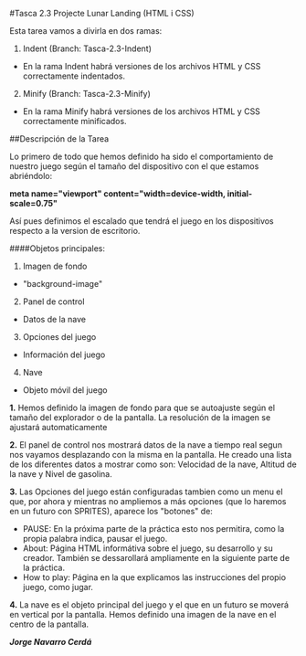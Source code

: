 #Tasca 2.3 Projecte Lunar Landing (HTML i CSS)

Esta tarea vamos a divirla en dos ramas:

  1. Indent (Branch: Tasca-2.3-Indent)
   * En la rama Indent habrá versiones de los archivos HTML y CSS correctamente indentados.
  2. Minify (Branch: Tasca-2.3-Minify)
   * En la rama Minify habrá versiones de los archivos HTML y CSS correctamente minificados.

##Descripción de la Tarea

Lo primero de todo que hemos definido ha sido el comportamiento de nuestro juego según el tamaño del dispositivo con el que estamos abriéndolo:

**meta name="viewport" content="width=device-width, initial-scale=0.75"**

Así pues definimos el escalado que tendrá el juego en los dispositivos respecto a la version de escritorio.

####Objetos principales:
 1. Imagen de fondo
  * "background-image"
 2. Panel de control
  * Datos de la nave
 3. Opciones del juego
  * Información del juego
 4. Nave
  * Objeto móvil del juego

**1.** Hemos definido la imagen de fondo para que se autoajuste según el tamaño del explorador o de la pantalla. La resolución de la imagen se ajustará automaticamente

**2.** El panel de control nos mostrará datos de la nave a tiempo real segun nos vayamos desplazando con la misma en la pantalla. He creado una lista de los diferentes datos a mostrar como son: Velocidad de la nave, Altitud de la nave y Nivel de gasolina.

**3.** Las Opciones del juego están configuradas tambien como un menu el que, por ahora y mientras no ampliemos a más opciones (que lo haremos en un futuro con SPRITES), aparece los "botones" de:

   * PAUSE: En la próxima parte de la práctica esto nos permitira, como la propia palabra indica, pausar el juego.
   * About: Página HTML informátiva sobre el juego, su desarrollo y su creador. También se dessarollará ampliamente en la siguiente parte de la práctica.
   * How to play: Página en la que explicamos las instrucciones del propio juego, como jugar.

**4.** La nave es el objeto principal del juego y el que en un futuro se moverá en vertical por la pantalla. Hemos definido una imagen de la nave en el centro de la pantalla.




_**Jorge Navarro Cerdá**_
